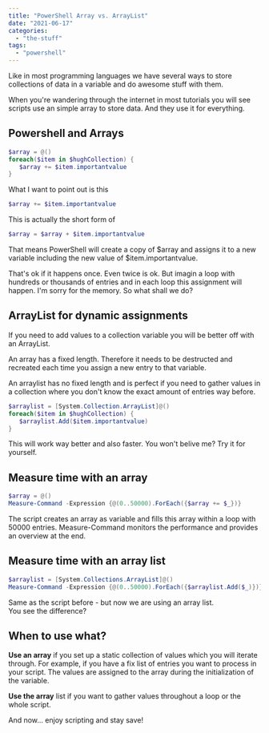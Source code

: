 ```yaml
---
title: "PowerShell Array vs. ArrayList"
date: "2021-06-17"
categories: 
  - "the-stuff"
tags: 
  - "powershell"
---
```


Like in most programming languages we have several ways to store collections of data in a variable and do awesome stuff with them.

When you're wandering through the internet in most tutorials you will see scripts use an simple array to store data. And they use it for everything.

## Powershell and Arrays

```powershell
$array = @() 
foreach($item in $hughCollection) {
   $array += $item.importantvalue 
}
```

What I want to point out is this

```powershell
$array += $item.importantvalue
```

This is actually the short form of

```powershell
$array = $array + $item.importantvalue
```

That means PowerShell will create a copy of $array and assigns it to a new variable including the new value of $item.importantvalue.

That's ok if it happens once. Even twice is ok. But imagin a loop with hundreds or thousands of entries and in each loop this assignment will happen. I'm sorry for the memory. So what shall we do?

## ArrayList for dynamic assignments

If you need to add values to a collection variable you will be better off with an ArrayList.

An array has a fixed length. Therefore it needs to be destructed and recreated each time you assign a new entry to that variable.

An arraylist has no fixed length and is perfect if you need to gather values in a collection where you don't know the exact amount of entries way before.

```powershell
$arraylist = [System.Collection.ArrayList]@() 
foreach($item in $hughCollection) {
   $arraylist.Add($item.importantvalue)
}
```

This will work way better and also faster. You won't belive me? Try it for yourself.

## Measure time with an array

```powershell
$array = @()
Measure-Command -Expression {@(0..50000).ForEach({$array += $_})}
```

The script creates an array as variable and fills this array within a loop with 50000 entries. Measure-Command monitors the performance and provides an overview at the end.

## Measure time with an array list

```powershell
$arraylist = [System.Collections.ArrayList]@()
Measure-Command -Expression {@(0..50000).ForEach({$arraylist.Add($_)})}
```

Same as the script before - but now we are using an array list.  
You see the difference?

## When to use what?

**Use an array** if you set up a static collection of values which you will iterate through. For example, if you have a fix list of entries you want to process in your script. The values are assigned to the array during the initialization of the variable.

**Use the array** list if you want to gather values throughout a loop or the whole script.

And now... enjoy scripting and stay save!
